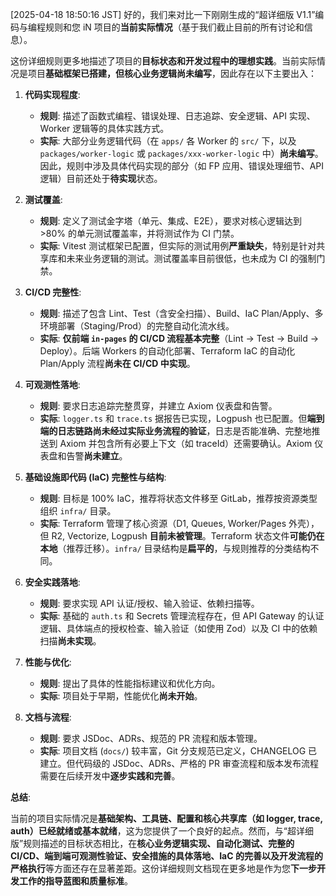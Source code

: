 [2025-04-18 18:50:16 JST]
好的，我们来对比一下刚刚生成的“超详细版 V1.1”编码与编程规则和您 iN 项目的**当前实际情况**（基于我们截止目前的所有讨论和信息）。

这份详细规则更多地描述了项目的**目标状态和开发过程中的理想实践**。当前实际情况是项目**基础框架已搭建，但核心业务逻辑尚未编写**，因此存在以下主要出入：

1.  **代码实现程度**:
    * **规则**: 描述了函数式编程、错误处理、日志追踪、安全逻辑、API 实现、Worker 逻辑等的具体实践方式。
    * **实际**: 大部分业务逻辑代码（在 `apps/` 各 Worker 的 `src/` 下，以及 `packages/worker-logic` 或 `packages/xxx-worker-logic` 中）**尚未编写**。因此，规则中涉及具体代码实现的部分（如 FP 应用、错误处理细节、API 逻辑）目前还处于**待实现**状态。

2.  **测试覆盖**:
    * **规则**: 定义了测试金字塔（单元、集成、E2E），要求对核心逻辑达到 >80% 的单元测试覆盖率，并将测试作为 CI 门禁。
    * **实际**: Vitest 测试框架已配置，但实际的测试用例**严重缺失**，特别是针对共享库和未来业务逻辑的测试。测试覆盖率目前很低，也未成为 CI 的强制门禁。

3.  **CI/CD 完整性**:
    * **规则**: 描述了包含 Lint、Test（含安全扫描）、Build、IaC Plan/Apply、多环境部署（Staging/Prod）的完整自动化流水线。
    * **实际**: **仅前端 `in-pages` 的 CI/CD 流程基本完整**（Lint -> Test -> Build -> Deploy）。后端 Workers 的自动化部署、Terraform IaC 的自动化 Plan/Apply 流程**尚未在 CI/CD 中实现**。

4.  **可观测性落地**:
    * **规则**: 要求日志追踪完整贯穿，并建立 Axiom 仪表盘和告警。
    * **实际**: `logger.ts` 和 `trace.ts` 据报告已实现，Logpush 也已配置。但**端到端的日志链路尚未经过实际业务流程的验证**，日志是否能准确、完整地推送到 Axiom 并包含所有必要上下文（如 traceId）还需要确认。Axiom 仪表盘和告警**尚未建立**。

5.  **基础设施即代码 (IaC) 完整性与结构**:
    * **规则**: 目标是 100% IaC，推荐将状态文件移至 GitLab，推荐按资源类型组织 `infra/` 目录。
    * **实际**: Terraform 管理了核心资源（D1, Queues, Worker/Pages 外壳），但 R2, Vectorize, Logpush **目前未被管理**。Terraform 状态文件**可能仍在本地**（推荐迁移）。`infra/` 目录结构是**扁平的**，与规则推荐的分类结构不同。

6.  **安全实践落地**:
    * **规则**: 要求实现 API 认证/授权、输入验证、依赖扫描等。
    * **实际**: 基础的 `auth.ts` 和 Secrets 管理流程存在，但 API Gateway 的认证逻辑、具体端点的授权检查、输入验证（如使用 Zod）以及 CI 中的依赖扫描**尚未实现**。

7.  **性能与优化**:
    * **规则**: 提出了具体的性能指标建议和优化方向。
    * **实际**: 项目处于早期，性能优化**尚未开始**。

8.  **文档与流程**:
    * **规则**: 要求 JSDoc、ADRs、规范的 PR 流程和版本管理。
    * **实际**: 项目文档 (`docs/`) 较丰富，Git 分支规范已定义，CHANGELOG 已建立。但代码级的 JSDoc、ADRs、严格的 PR 审查流程和版本发布流程需要在后续开发中**逐步实践和完善**。

**总结**:

当前的项目实际情况是**基础架构、工具链、配置和核心共享库（如 logger, trace, auth）已经就绪或基本就绪**，这为您提供了一个良好的起点。然而，与“超详细版”规则描述的目标状态相比，在**核心业务逻辑实现、自动化测试、完整的 CI/CD、端到端可观测性验证、安全措施的具体落地、IaC 的完善以及开发流程的严格执行**等方面还存在显著差距。这份详细规则文档现在更多地是作为您**下一步开发工作的指导蓝图和质量标准**。